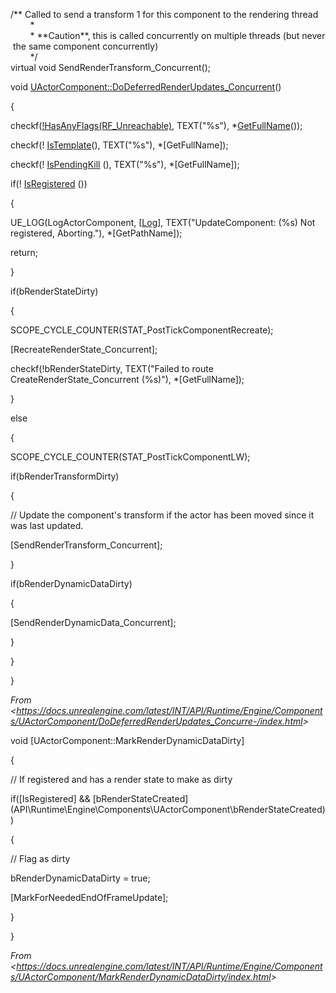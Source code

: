 /\*\* Called to send a transform 1 for this component to the rendering thread  
        \*  
        \* \*\*Caution\*\*, this is called concurrently on multiple threads (but never the same component concurrently)  
        \*/  
virtual void SendRenderTransform_Concurrent();

void [UActorComponent::DoDeferredRenderUpdates_Concurrent](http://api.unrealengine.com/INT/API/Runtime/Engine/Components/UActorComponent/DoDeferredRenderUpdates_Concurre-/index.html)()

{

checkf([!HasAnyFlags(RF_Unreachable)](http://api.unrealengine.com/INT/API/Runtime/CoreUObject/UObject/EObjectFlags/index.html), TEXT("%s"), \*[GetFullName](http://api.unrealengine.com/INT/API/Runtime/CoreUObject/UObject/UObjectBaseUtility/GetFullName/index.html)());

checkf(! [IsTemplate](http://api.unrealengine.com/INT/API/Runtime/CoreUObject/UObject/UObjectBaseUtility/IsTemplate/index.html)(), TEXT("%s"), \*[GetFullName][]());

checkf(! [IsPendingKill](http://api.unrealengine.com/INT/API/Runtime/CoreUObject/UObject/UObjectBaseUtility/IsPendingKill/index.html) (), TEXT("%s"), \*[GetFullName][]());

if(! [IsRegistered](http://api.unrealengine.com/INT/API/Runtime/Engine/Components/UActorComponent/IsRegistered/index.html) ())

{

UE_LOG(LogActorComponent, \[[Log](http://api.unrealengine.com/INT/API/Runtime/Core/Misc/ELogVerbosity__Type/index.html)], TEXT("UpdateComponent: (%s) Not registered, Aborting."), \*[GetPathName][]());

return;

}

if(bRenderStateDirty)

{

SCOPE_CYCLE_COUNTER(STAT_PostTickComponentRecreate);

[RecreateRenderState\_Concurrent][]();

checkf(!bRenderStateDirty, TEXT("Failed to route CreateRenderState_Concurrent (%s)"), \*[GetFullName][]());

}

else

{

SCOPE_CYCLE_COUNTER(STAT_PostTickComponentLW);

if(bRenderTransformDirty)

{

// Update the component's transform if the actor has been moved since it was last updated.

[SendRenderTransform\_Concurrent][]();

}

if(bRenderDynamicDataDirty)

{

[SendRenderDynamicData\_Concurrent][]();

}

}

}

*From &lt;<https://docs.unrealengine.com/latest/INT/API/Runtime/Engine/Components/UActorComponent/DoDeferredRenderUpdates_Concurre-/index.html>>*

void [UActorComponent::MarkRenderDynamicDataDirty][]()

{

// If registered and has a render state to make as dirty

if([IsRegistered][]() && \[bRenderStateCreated](API\\Runtime\\Engine\\Components\\UActorComponent\\bRenderStateCreated))

{

// Flag as dirty

bRenderDynamicDataDirty = true;

[MarkForNeededEndOfFrameUpdate][]();

}

}

*From &lt;<https://docs.unrealengine.com/latest/INT/API/Runtime/Engine/Components/UActorComponent/MarkRenderDynamicDataDirty/index.html>>*
